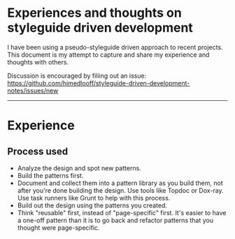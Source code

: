 # Experiences and thoughts on styleguide driven development

I have been using a pseudo-styleguide driven approach to recent projects.
This document is my attempt to capture and share my experience and thoughts with others.

Discussion is encouraged by filiing out an issue: <https://github.com/himedlooff/styleguide-driven-development-notes/issues/new>

---

# Experience

## Process used

- Analyze the design and spot new patterns.
- Build the patterns first.
- Document and collect them into a pattern library as you build them, not after you're done building the design. Use tools like Topdoc or Dox-ray. Use task runners like Grunt to help with this process.
- Build out the design using the patterns you created.
- Think "reusable" first, instead of "page-specific" first. It's easier to have a one-off pattern than it is to go back and refactor patterns that you thought were page-specific.
